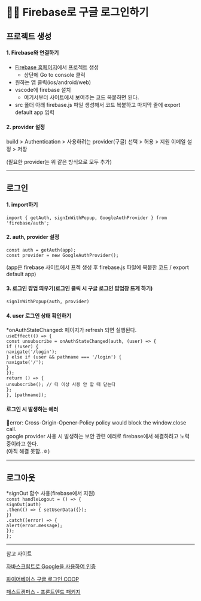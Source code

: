 # 👩‍🔧 Firebase로 구글 로그인하기

## 프로젝트 생성

#### 1. Firebase와 연결하기

* [Firebase 훔페이지](https://firebase.google.com/?\_gl=1\*10vm6s0\*\_up\*MQ..\*\_ga\*MzExNTk1MDEwLjE3MTAyNTM1NDA.\*\_ga\_CW55HF8NVT\*MTcxMDI1MzU0MC4xLjAuMTcxMDI1NDA5NC4wLjAuMA..\&hl=ko)에서 프로젝트 생성
  * 상단에 Go to console 클릭
* 원하는 앱 클릭(ios/android/web)
* vscode에 firebase 설치
  * 여기서부터 사이트에서  보여주는 코드 복붙하면 된다.
* src 폴더 아래 firebase.js 파일 생성해서 코드 복붙하고 마지막 줄에 export default app 입력

#### 2. provider 설정

build > Authentication > 사용하려는 provider(구글) 선택 > 허용 > 지원 이메일 설정 > 저장&#x20;

(필요한 provider는 위 같은 방식으로 모두 추가)

***

## 로그인

#### 1. import하기&#x20;

`import { getAuth, signInWithPopup, GoogleAuthProvider } from 'firebase/auth';`

#### 2. auth, provider 설정&#x20;

`const auth = getAuth(app);`\
`const provider = new GoogleAuthProvider();`

(app은 firebase 사이트에서 프젝 생성 후 firebase.js 파일에 복붙한 코드 / export default app)

#### 3. 로그인 팝업 띄우기(로그인 클릭 시 구글 로그인 팝업창 뜨게 하기)&#x20;

`signInWithPopup(auth, provider)`

#### 4. user 로그인 상태 확인하기&#x20;

\*onAuthStateChanged: 페이지가 refresh 되면 실행된다.\
`useEffect(() => {` \
&#x20;`const unsubscribe = onAuthStateChanged(auth, (user) => {` \
&#x20; `if (!user) {` \
&#x20;  `navigate('/login');` \
&#x20; `} else if (user && pathname === '/login') {` \
&#x20;  `navigate('/');` \
&#x20; `}` \
&#x20;`});` \
&#x20;`return () => {` \
&#x20; `unsubscribe(); // 더 이상 사용 안 할 때 닫는다`\
&#x20;`};` \
`}, [pathname]);`

#### 로그인 시 발생하는 에러

🔻error: Cross-Origin-Opener-Policy policy would block the window.close call. \
google provider 사용 시 발생하는 보안 관련 에러로 firebase에서 해결하려고 노력 중이라고 한다. \
(아직 해결 못함..ㅎ)&#x20;

***

## 로그아웃&#x20;

\*signOut 함수 사용(firebase에서 지원) \
`const handleLogout = () => {`\
&#x20;`signOut(auth)` \
&#x20; `.then(() => { setUserData({});`\
&#x20;  `})` \
&#x20; `.catch((error) => {`\
&#x20;  `alert(error.message);`\
&#x20; `});`\
`};`

***

참고 사이트

[자바스크립트로 Google을 사용하여 인증](https://firebase.google.com/docs/auth/web/google-signin?hl=ko#web-modular-api)

[파이어베이스 구글 로그인 COOP](https://velog.io/@b\_d\_o\_o/%ED%8C%8C%EC%9D%B4%EC%96%B4%EB%B2%A0%EC%9D%B4%EC%8A%A4-%EA%B5%AC%EA%B8%80-%EB%A1%9C%EA%B7%B8%EC%9D%B8-COOP)

[패스트캠퍼스 - 프론트엔드 패키지](https://fastcampus.co.kr/dev\_online\_frontend)
